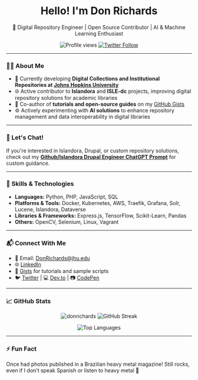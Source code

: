 <h1 align="center">Hello! I'm Don Richards</h1>
<p align="center">🚀 Digital Repository Engineer | Open Source Contributor | AI & Machine Learning Enthusiast</p>

<p align="center">
  <img src="https://komarev.com/ghpvc/?username=donrichards&label=Profile%20views&color=0e75b6&style=flat" alt="Profile views" />
  <a href="https://twitter.com/highlander411" target="_blank">
    <img src="https://img.shields.io/twitter/follow/highlander411?logo=twitter&style=for-the-badge" alt="Twitter Follow" />
  </a>
</p>

---

### 👨‍💻 About Me

- 💼 Currently developing **Digital Collections and Institutional Repositories at [Johns Hopkins University](https://digital.library.jhu.edu)**
- 🌐 Active contributor to **Islandora** and **ISLE-dc** projects, improving digital repository solutions for academic libraries
- 📘 Co-author of **tutorials and open-source guides** on my [GitHub Gists](https://gist.github.com/DonRichards)
- ⚙️ Actively experimenting with **AI solutions** to enhance repository management and data interoperability in digital libraries

---

### 💬 Let's Chat!
If you're interested in Islandora, Drupal, or custom repository solutions, check out my **[Github/Islandora Drupal Engineer ChatGPT Prompt](https://gist.github.com/DonRichards/8de592ab9e76a0be46b71ef219f110c8)** for custom guidance.

---

### 🚀 Skills & Technologies

- **Languages:** Python, PHP, JavaScript, SQL
- **Platforms & Tools:** Docker, Kubernetes, AWS, Traefik, Grafana, Solr, Lucene, Islandora, Dataverse
- **Libraries & Frameworks:** Express.js, TensorFlow, Scikit-Learn, Pandas
- **Others:** OpenCV, Selenium, Linux, Vagrant

---

### 📬 Connect With Me
- 📧 Email: [DonRichards@jhu.edu](mailto:DonRichards@jhu.edu)
- 🌐 [LinkedIn](https://www.linkedin.com/in/donlrichards/)
- 📝 [Gists](https://gist.github.com/DonRichards) for tutorials and sample scripts
- 🐦 [Twitter](https://twitter.com/highlander411) | 💻 [Dev.to](https://dev.to/donrichards) | 📷 [CodePen](https://codepen.io/donaldrichards)

---

### 📈 GitHub Stats

<p align="center">
  <img src="https://github-readme-stats.vercel.app/api?username=donrichards&show_icons=true&locale=en" alt="donrichards" />
  <img src="https://github-readme-streak-stats.herokuapp.com/?user=donrichards" alt="GitHub Streak" />
</p>
<p align="center">
  <img src="https://github-readme-stats.vercel.app/api/top-langs?username=donrichards&show_icons=true&locale=en&layout=compact" alt="Top Languages" />
</p>

---

### ⚡ Fun Fact
Once had photos published in a Brazilian heavy metal magazine! Still rocks, even if I don’t speak Spanish or listen to heavy metal 🤘

